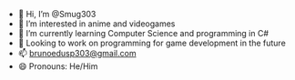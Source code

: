 - 👋 Hi, I’m @Smug303
- 👀 I’m interested in anime and videogames
- 🌱 I’m currently learning Computer Science and programming in C#
- 💞️ Looking to work on programming for game development in the future
- 📫 brunoedusp303@gmail.com
- 😄 Pronouns: He/Him
